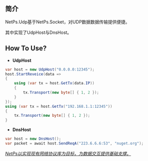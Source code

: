 ﻿## 简介

NetPs.Udp基于NetPs.Socket，对UDP数据数据传输提供便捷。

其中实现了UdpHost与DnsHost。

## How To Use?

- **UdpHost**
  
```csharp
var host = new UdpHost("0.0.0.0:12345");
host.StartReveice(data =>
{
    using (var tx = host.GetTx(data.IP))
    {
        tx.Transport(new byte[] { 1, 2 });
    }
});
using (var tx = host.GetTx("192.168.1.1:12345"))
{
    tx.Transport(new byte[] { 1, 2 });
}
```

- **DnsHost**
  
```csharp
var host = new DnsHost();
var packet = await host.SendReqA("223.6.6.6:53", "nuget.org");
```


*<u>NetPs以实现现有网络协议库为目标，为数据交互提供基础支撑。</u>*